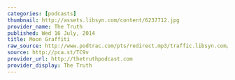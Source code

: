 ```yaml
---
categories: [podcasts]
thumbnail: http://assets.libsyn.com/content/6237712.jpg
provider_name: The Truth
published: Wed 16 July, 2014
title: Moon Graffiti
raw_source: http://www.podtrac.com/pts/redirect.mp3/traffic.libsyn.com/thetruthapm/Moon_Graffiti_July_2014.mp3
source: http://pca.st/TC9v
provider_url: http://thetruthpodcast.com
provider_display: The Truth
---
```

